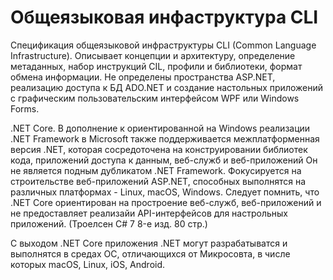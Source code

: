 # Общеязыковая инфаструктура CLI

Спецификация общеязыковой инфраструктуры CLI (Common Language Infrastructure). Описывает концепции и архитектуру, определение метаданных, набор инструкций CIL, профили и библиотеки, формат обмена информации. Не определены пространства ASP.NET, реализацию доступа к БД ADO.NET и создание настольных приложений с графическим пользовательским интерфейсом WPF или Windows Forms.

.NET Core. В дополнение к ориентированной на Windows реализации .NET Framework в Microsoft также поддерживается межплатформенная версия .NET, которая сосредоточена на конструировании библиотек кода, приложений доступа к данным, веб-служб и веб-приложений
Он не является подным дубликатом .NET Framework. Фокусируется на строительстве веб-приложений ASP.NET, способных выполнятся на различных платформах - Linux, macOS, Windows. Следует помнить, что .NET Core ориентирован на простроение веб-служб, веб-приложений и не предоставляет реализайи API-интерфейсов для настрольных приложений. (Троелсен C# 7 8-е изд. 80 стр.)

С выходом .NET Core приложения .NET могут разрабатыватся и выполнятся в средах ОС, отличающихся от Микросовта, в числе которых macOS, Linux, iOS, Android. 
